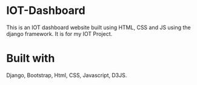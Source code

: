 # IOT-Dashboard
This is an IOT dashboard website built using HTML, CSS and JS using the django framework. It is for my IOT Project.

# Built with 
Django, Bootstrap, Html, CSS, Javascript, D3JS.
